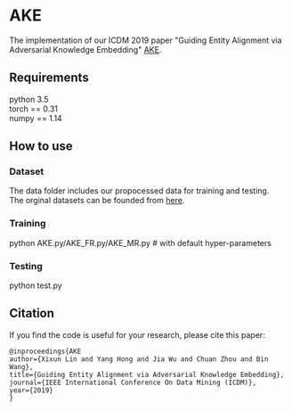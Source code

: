 # AKE
The implementation of our ICDM 2019 paper "Guiding Entity Alignment via Adversarial Knowledge Embedding" [AKE](http://ddl.escience.cn/ff/endH).
## Requirements
python 3.5  
 torch == 0.31  
   numpy == 1.14
## How to use
### Dataset
The data folder includes our propocessed data for training and testing.   
 The orginal datasets can be founded from [here](https://github.com/nju-websoft/JAPE). 
### Training 
python AKE.py/AKE_FR.py/AKE_MR.py # with default hyper-parameters 
### Testing 
python test.py
## Citation 
If you find the code is useful for your research, please cite this paper:
```
@inproceedings{AKE
author={Xixun Lin and Yang Hong and Jia Wu and Chuan Zhou and Bin Wang},
title={Guiding Entity Alignment via Adversarial Knowledge Embedding},
journal={IEEE International Conference On Data Mining (ICDM)},
year={2019}
}
```
